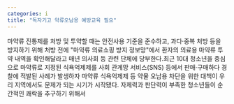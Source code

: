 ```yaml
---
categories: i
title: "독자기고 약류오남용 예방교육 필요"
---
```

마약류 진통제를 처방 및 투약할 때는 안전사용 기준을 준수하고, 과다·중복 처방 등을 방지하기 위해 처방 전에 "마약류 의료쇼핑 방지 정보망"에서 환자의 의료용 마약류 투약 내역을 확인해달라고 매년 의사회 등 관련 단체에 당부한다.최근 10대 청소년을 중심으로 마약류로 지정된 식욕억제제를 사회 관계망 서비스(SNS) 등에서 판매·구매하다 경찰에 적발된 사례가 발생하자 마약류 식욕억제제 등 약물 오남용 차단을 위한 대책이 우리 지역에서도 문제가 되는 시기가 시작됐다. 자제력과 판단력이 부족한 청소년들이 순간적인 쾌락을 추구하기 위해서
